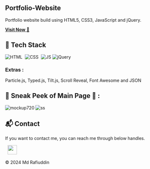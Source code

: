 ## Portfolio-Website
Portfolio website build using HTML5, CSS3, JavaScript and jQuery.

<a href="https://akifolio.netlify.app/" target="_blank">**Visit Now** 🚀</a>


## 📌 Tech Stack
![HTML](https://img.shields.io/badge/html5%20-%23E34F26.svg?&style=for-the-badge&logo=html5&logoColor=white)&nbsp;
![CSS](https://img.shields.io/badge/css3%20-%231572B6.svg?&style=for-the-badge&logo=css3&logoColor=white)&nbsp;
![JS](https://img.shields.io/badge/javascript%20-%23323330.svg?&style=for-the-badge&logo=javascript&logoColor=%23F7DF1E)
<img alt="jQuery" src="https://img.shields.io/badge/jquery-%230769AD.svg?style=for-the-badge&logo=jquery&logoColor=white"/>

### Extras : 
Particle.js, Typed.js, Tilt.js, Scroll Reveal, Font Awesome and JSON

## 📌 Sneak Peek of Main Page 🙈 :
![mockup720]()
![ss]()


<h2>📬 Contact</h2>


If you want to contact me, you can reach me through below handles.

&nbsp;&nbsp;<a href="https://www.linkedin.com/in/md-rafiuddin/"><img src="https://www.felberpr.com/wp-content/uploads/linkedin-logo.png" width="30"></img></a>

© 2024 Md Rafiuddin
